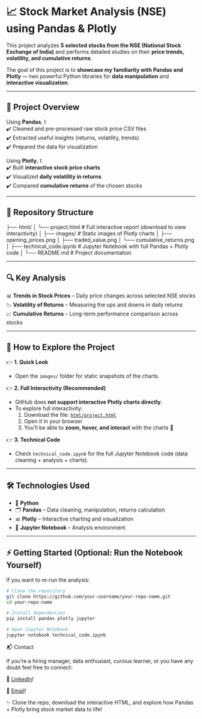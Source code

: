 # 📈 Stock Market Analysis (NSE) using Pandas & Plotly

This project analyzes **5 selected stocks from the NSE (National Stock Exchange of India)** and performs detailed studies on their **price trends, volatility, and cumulative returns**.  

The goal of this project is to **showcase my familiarity with Pandas and Plotly** — two powerful Python libraries for **data manipulation** and **interactive visualization**.  

---

## 🚀 Project Overview  

Using **Pandas**, I:  
✔️ Cleaned and pre-processed raw stock price CSV files  
✔️ Extracted useful insights (returns, volatility, trends)  
✔️ Prepared the data for visualization  

Using **Plotly**, I:  
✔️ Built **interactive stock price charts**  
✔️ Visualized **daily volatility in returns**  
✔️ Compared **cumulative returns** of the chosen stocks  

---

## 📂 Repository Structure  
├── html/
│ └── project.html # Full interactive report (download to view interactivity)
│
├── images/ # Static images of Plotly charts
│ ├── opening_prices.png
│ ├── traded_value.png
│ └── cumulative_returns.png
│
├── technical_code.ipynb # Jupyter Notebook with full Pandas + Plotly code
│
└── README.md # Project documentation


---

## 🔍 Key Analysis  

📊 **Trends in Stock Prices** – Daily price changes across selected NSE stocks  
📉 **Volatility of Returns** – Measuring the ups and downs in daily returns  
📈 **Cumulative Returns** – Long-term performance comparison across stocks  

---

## 📌 How to Explore the Project  

👉 **1. Quick Look**  
- Open the `images/` folder for static snapshots of the charts.  

👉 **2. Full Interactivity (Recommended)**  
- GitHub does **not support interactive Plotly charts directly**.  
- To explore full interactivity:  
  1. Download the file: [`html/project.html`](./html/project.html)  
  2. Open it in your browser  
  3. You’ll be able to **zoom, hover, and interact** with the charts 🎉  

👉 **3. Technical Code**  
- Check `technical_code.ipynb` for the full Jupyter Notebook code (data cleaning + analysis + charts).  

---

## 🛠️ Technologies Used  

- 🐍 **Python**  
- 🗂️ **Pandas** – Data cleaning, manipulation, returns calculation  
- 📊 **Plotly** – Interactive charting and visualization  
- 📓 **Jupyter Notebook** – Analysis environment  


---

## ⚡ Getting Started (Optional: Run the Notebook Yourself)  

If you want to re-run the analysis:  

```bash
# Clone the repository
git clone https://github.com/your-username/your-repo-name.git
cd your-repo-name

# Install dependencies
pip install pandas plotly jupyter

# Open Jupyter Notebook
jupyter notebook technical_code.ipynb
```
📬 Contact

If you’re a hiring manager, data enthusiast, curious learner, or you have any doubt feel free to connect:

💼 [LinkedIn](https://www.linkedin.com/in/pradumnchauhan)!

📧 [Email](pradumnchauhan2812@gmail.com)!


✨ Clone the repo, download the interactive HTML, and explore how Pandas + Plotly bring stock market data to life!


